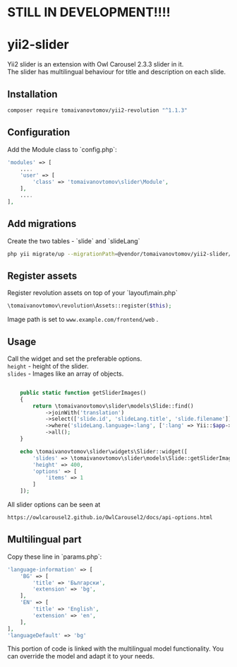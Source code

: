 # STILL IN DEVELOPMENT!!!!
# yii2-slider
Yii2 slider is an extension with Owl Carousel 2.3.3 slider in it.<br />
The slider has multilingual behaviour for title and description on each slide.
<h2>Installation</h2>

```bash
composer require tomaivanovtomov/yii2-revolution "^1.1.3"
```

<h2>Configuration</h2>
Add the Module class to `config.php`:

```php
'modules' => [
    ....
    'user' => [
        'class' => 'tomaivanovtomov\slider\Module',
    ],
    ....
],
```

<h2>Add migrations</h2>
Create the two tables - `slide` and `slideLang`

```bash
php yii migrate/up --migrationPath=@vendor/tomaivanovtomov/yii2-slider/migrations
```

<h2>Register assets</h2>
Register revolution assets on top of your `layout\main.php`

```php
\tomaivanovtomov\revolution\Assets::register($this);
```

Image path is set to `www.example.com/frontend/web` .

<h2>Usage</h2>

Call the widget and set the preferable options.<br />
`height` - height of the slider.<br />
`slides` - Images like an array of objects.

```php

    public static function getSliderImages()
    {
        return \tomaivanovtomov\slider\models\Slide::find()
            ->joinWith('translation')
            ->select(['slide.id', 'slideLang.title', 'slide.filename'])
            ->where('slideLang.language=:lang', [':lang' => Yii::$app->language])
            ->all();
    } 
```

```php
    echo \tomaivanovtomov\slider\widgets\Slider::widget([
        'slides' => \tomaivanovtomov\slider\models\Slide::getSliderImages(),
        'height' => 400,
        'options' => [
            'items' => 1
        ]
    ]);

```

All slider options can be seen at 

```bash
https://owlcarousel2.github.io/OwlCarousel2/docs/api-options.html
```

<h2>Multilingual part</h2>
Copy these line in `params.php`:

```php
'language-information' => [
    'BG' => [
        'title' => 'Български',
        'extension' => 'bg',
    ],
    'EN' => [
        'title' => 'English',
        'extension' => 'en',
    ],
],
'languageDefault' => 'bg'
```

This portion of code is linked with the multilingual model functionality. You can override the model and adapt it to your needs. 
